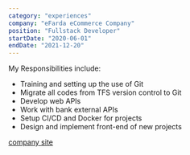```yaml
---
category: "experiences"
company: "eFarda eCommerce Company"
position: "Fullstack Developer"
startDate: "2020-06-01"
endDate: "2021-12-20"
---
```


My Responsibilities include:

- Training and setting up the use of Git
- Migrate all codes from TFS version control to Git
- Develop web APIs
- Work with bank external APIs
- Setup CI/CD and Docker for projects
- Design and implement front-end of new projects

[company site](https://www.efarda.ir/)
